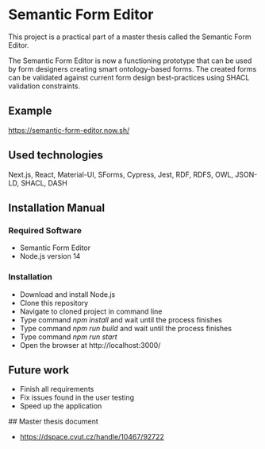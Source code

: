 # Semantic Form Editor

This project is a practical part of a master thesis called the Semantic Form Editor.

The Semantic Form Editor is now a functioning prototype that can be used by form designers creating  smart  ontology-based  forms.   The  created  forms  can  be  validated against current form design best-practices using SHACL validation constraints.

## Example
https://semantic-form-editor.now.sh/

## Used technologies

Next.js, React, Material-UI, SForms, Cypress, Jest, RDF, RDFS, OWL, JSON-LD, SHACL, DASH

## Installation Manual

### Required Software

- Semantic Form Editor
- Node.js version 14

### Installation

- Download and install Node.js
- Clone this repository
- Navigate to cloned project in command line
- Type command *npm install* and wait until the process finishes
- Type command *npm run build* and wait until the process finishes
- Type command *npm run start*
- Open the browser at http://localhost:3000/

## Future work
- Finish all requirements 
- Fix issues found in the user testing
- Speed up the application

## Master thesis document

- https://dspace.cvut.cz/handle/10467/92722

